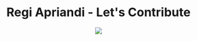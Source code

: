 <h1 align="center">Regi Apriandi - Let's Contribute</h1>

<div align="center" dir="auto" <img style="max-width: 100%;" src="https://github-readme-stats.vercel.app/api?username=regiapriandi012&show_icons=true&theme=dark" />
 <img style="max-width: 100%;" src="https://github-readme-stats.vercel.app/api?username=regiapriandi012&theme=dark&layout=compact" />
</div>

<!--
# Regi Apriandi

- ✒️ I'm currently writing blog at https://regiapriandi.me/blog
- 🤔 Looking for my Likedin https://www.linkedin.com/in/regiapriandi/
- 🌏 Looking for my Page and Photography https://regiapriandi.me/
- 📫 How to reach me: regiapriandi024@gmail.com

## Currently learn
![Python](https://img.shields.io/badge/python-3670A0?style=for-the-badge&logo=python&logoColor=ffdd54)
![Django](https://img.shields.io/badge/django-%23092E20.svg?style=for-the-badge&logo=django&logoColor=white)
![Flask](https://img.shields.io/badge/flask-%23000.svg?style=for-the-badge&logo=flask&logoColor=white)
![Postgres](https://img.shields.io/badge/postgres-%23316192.svg?style=for-the-badge&logo=postgresql&logoColor=white)
![MongoDB](https://img.shields.io/badge/MongoDB-%234ea94b.svg?style=for-the-badge&logo=mongodb&logoColor=white)
![Docker](https://img.shields.io/badge/docker-%230db7ed.svg?style=for-the-badge&logo=docker&logoColor=white)
![Kubernetes](https://img.shields.io/badge/kubernetes-%23326ce5.svg?style=for-the-badge&logo=kubernetes&logoColor=white)
![Git](https://img.shields.io/badge/git-%23F05033.svg?style=for-the-badge&logo=git&logoColor=white)
![Google Cloud](https://img.shields.io/badge/GoogleCloud-%234285F4.svg?style=for-the-badge&logo=google-cloud&logoColor=white)
![Go](https://img.shields.io/badge/go-%2300ADD8.svg?style=for-the-badge&logo=go&logoColor=white)
![Ansible](https://img.shields.io/badge/ansible-%231A1918.svg?style=for-the-badge&logo=ansible&logoColor=white)
##

![](https://github-readme-stats.vercel.app/api?username=regiapriandi012&show_icons=true&theme=dark)

### **See my Blogs on ![Medium](https://img.shields.io/badge/Medium-12100E?style=for-the-badge&logo=medium&logoColor=white)**

- [Mengklasifikasi Tweet Tentang Ecommerce di Indonesia Dengan Penerapan Naive Bayes Classifier](https://medium.com/data-folks-indonesia/mengklasifikasi-tweet-tentang-ecommerce-di-indonesia-dengan-penerapan-naive-bayes-classifier-be2e20ab14a2)
- [Prediksi kasus harian Covid-19 Indonesia dengan penerapan Algoritma Linear Regression](https://medium.com/data-folks-indonesia/prediksi-kasus-harian-covid-19-indonesia-dengan-penerapan-machine-learning-linear-regression-29e01335a27)
- [Treasure Is In Your Campus Email](https://studentsxstudents.com/treasure-is-in-your-campus-email-10008cb80116)
- [How I make about $140 from Writing](https://studentsxstudents.com/how-i-make-about-140-from-writing-fe80e02f22)

## 
[![DigitalOcean Referral Badge](https://web-platforms.sfo2.cdn.digitaloceanspaces.com/WWW/Badge%201.svg)](https://www.digitalocean.com/?refcode=c80595539677&utm_campaign=Referral_Invite&utm_medium=Referral_Program&utm_source=badge)
-->
